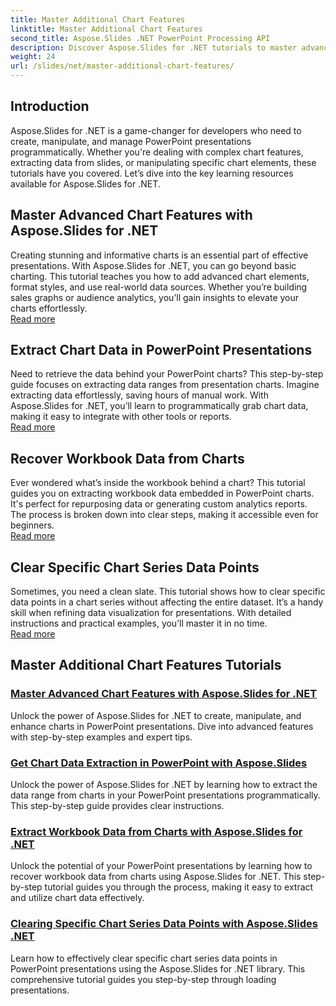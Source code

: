 ```yaml
---
title: Master Additional Chart Features
linktitle: Master Additional Chart Features
second_title: Aspose.Slides .NET PowerPoint Processing API
description: Discover Aspose.Slides for .NET tutorials to master advanced chart features, extract chart data, and manipulate series data in PowerPoint presentations.
weight: 24
url: /slides/net/master-additional-chart-features/
---
```

## Introduction

Aspose.Slides for .NET is a game-changer for developers who need to create, manipulate, and manage PowerPoint presentations programmatically. Whether you're dealing with complex chart features, extracting data from slides, or manipulating specific chart elements, these tutorials have you covered. Let’s dive into the key learning resources available for Aspose.Slides for .NET.

## Master Advanced Chart Features with Aspose.Slides for .NET  
Creating stunning and informative charts is an essential part of effective presentations. With Aspose.Slides for .NET, you can go beyond basic charting. This tutorial teaches you how to add advanced chart elements, format styles, and use real-world data sources. Whether you’re building sales graphs or audience analytics, you’ll gain insights to elevate your charts effortlessly.  
[Read more](./master-advanced-chart-features/)


## Extract Chart Data in PowerPoint Presentations  
Need to retrieve the data behind your PowerPoint charts? This step-by-step guide focuses on extracting data ranges from presentation charts. Imagine extracting data effortlessly, saving hours of manual work. With Aspose.Slides for .NET, you’ll learn to programmatically grab chart data, making it easy to integrate with other tools or reports.  
[Read more](./get-chart-data-extraction/)


## Recover Workbook Data from Charts  
Ever wondered what’s inside the workbook behind a chart? This tutorial guides you on extracting workbook data embedded in PowerPoint charts. It's perfect for repurposing data or generating custom analytics reports. The process is broken down into clear steps, making it accessible even for beginners.  
[Read more](./extract-workbook-data-from-charts/)


## Clear Specific Chart Series Data Points  
Sometimes, you need a clean slate. This tutorial shows how to clear specific data points in a chart series without affecting the entire dataset. It’s a handy skill when refining data visualization for presentations. With detailed instructions and practical examples, you’ll master it in no time.  
[Read more](./clearing-specific-chart-series-data-points/)

## Master Additional Chart Features Tutorials
### [Master Advanced Chart Features with Aspose.Slides for .NET](./master-advanced-chart-features/)
Unlock the power of Aspose.Slides for .NET to create, manipulate, and enhance charts in PowerPoint presentations. Dive into advanced features with step-by-step examples and expert tips.
### [Get Chart Data Extraction in PowerPoint with Aspose.Slides](./get-chart-data-extraction/)
Unlock the power of Aspose.Slides for .NET by learning how to extract the data range from charts in your PowerPoint presentations programmatically. This step-by-step guide provides clear instructions.
### [Extract Workbook Data from Charts with Aspose.Slides for .NET](./extract-workbook-data-from-charts/)
Unlock the potential of your PowerPoint presentations by learning how to recover workbook data from charts using Aspose.Slides for .NET. This step-by-step tutorial guides you through the process, making it easy to extract and utilize chart data effectively.
### [Clearing Specific Chart Series Data Points with Aspose.Slides .NET](./clearing-specific-chart-series-data-points/)
Learn how to effectively clear specific chart series data points in PowerPoint presentations using the Aspose.Slides for .NET library. This comprehensive tutorial guides you step-by-step through loading presentations.